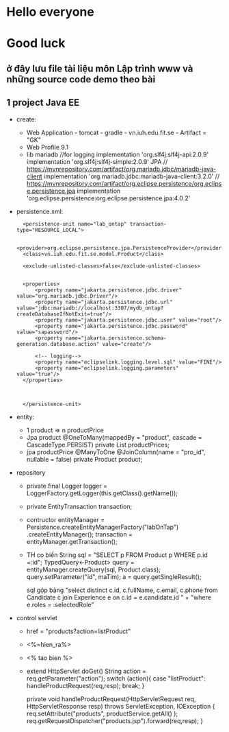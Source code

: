 # Hello everyone
# Good luck
## ở đây lưu file tài liệu môn Lập trình www và những source code demo theo bài



## 1 project Java EE

* create: 
    - Web Application - tomcat - gradle - vn.iuh.edu.fit.se - Artifact = "GK"
    - Web Profile 9.1
    - lib 
        mariadb
        //for logging
            implementation 'org.slf4j:slf4j-api:2.0.9'
            implementation 'org.slf4j:slf4j-simple:2.0.9'
        JPA
        // https://mvnrepository.com/artifact/org.mariadb.jdbc/mariadb-java-client
        implementation 'org.mariadb.jdbc:mariadb-java-client:3.2.0'
        // https://mvnrepository.com/artifact/org.eclipse.persistence/org.eclipse.persistence.jpa
        implementation 'org.eclipse.persistence:org.eclipse.persistence.jpa:4.0.2'

* persistence.xml:
    
    
        <persistence-unit name="lab_ontap" transaction-type="RESOURCE_LOCAL">
        
        <provider>org.eclipse.persistence.jpa.PersistenceProvider</provider>
        <class>vn.iuh.edu.fit.se.model.Product</class>

        <exclude-unlisted-classes>false</exclude-unlisted-classes>


        <properties>
            <property name="jakarta.persistence.jdbc.driver" value="org.mariadb.jdbc.Driver"/>
            <property name="jakarta.persistence.jdbc.url" value="jdbc:mariadb://localhost:3307/mydb_ontap?createDatabaseIfNotExit=true"/>
            <property name="jakarta.persistence.jdbc.user" value="root"/>
            <property name="jakarta.persistence.jdbc.password" value="sapassword"/>
            <property name="jakarta.persistence.schema-generation.database.action" value="create"/>

            <!-- logging-->
            <property name="eclipselink.logging.level.sql" value="FINE"/>
            <property name="eclipselink.logging.parameters" value="true"/>
        </properties>



        </persistence-unit>

* entity:
    
    - 1 product => n productPrice
    - Jpa product
        @OneToMany(mappedBy = "product", cascade = CascadeType.PERSIST)
        private List<ProductPrice> productPrices;
    - jpa productPrice
        @ManyToOne
        @JoinColumn(name = "pro_id", nullable = false)
        private Product product;


* repository 

    - private final Logger logger = LoggerFactory.getLogger(this.getClass().getName());
    - private EntityTransaction transaction;
    - contructor
        entityManager = Persistence.createEntityManagerFactory("labOnTap")
                .createEntityManager();
        transaction = entityManager.getTransaction();

    - TH co biến
        String sql = "SELECT p FROM Product p WHERE p.id =:id";
        TypedQuery<-Product> query = entityManager.createQuery(sql, Product.class);
            query.setParameter("id", maTim);
            a = query.getSingleResult();

        sql gộp bảng "select distinct c.id, c.fullName, c.email, c.phone from Candidate c join Experience e on c.id = e.candidate.id " +
                        "where e.roles = :selectedRole" 

* control servlet
    - href = "products?action=listProduct"
    - <%=hien_ra%>
    - <% tao bien %>
    - extend HttpServlet doGet()
        String action = req.getParameter("action");
        switch (action){
            case "listProduct":
            handleProductRequest(req,resp);
                break;
        }

        private void handleProductRequest(HttpServletRequest req, HttpServletResponse resp) throws ServletException, IOException {
        req.setAttribute("products", productService.getAll() );
        req.getRequestDispatcher("products.jsp").forward(req,resp);
        }


